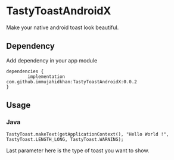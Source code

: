 # TastyToastAndroidX

Make your native android toast look beautiful.


## Dependency

Add dependency in your app module

```
dependencies {
		implementation com.github.immujahidkhan:TastyToastAndroidX:0.0.2
}
```

## Usage

### Java
```
TastyToast.makeText(getApplicationContext(), "Hello World !", TastyToast.LENGTH_LONG, TastyToast.WARNING);
```
Last parameter here is the type of toast you want to show.

